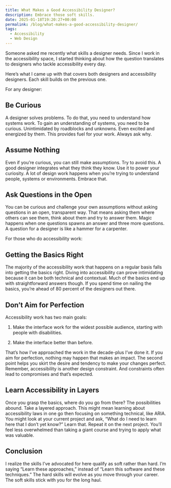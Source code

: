 ```yaml
---
title: What Makes a Good Accessibility Designer?
description: Embrace those soft skills.
date: 2025-01-18T19:20:27+00:00
permalink: /blog/what-makes-a-good-accessibility-designer/
tags:
  - Accessibility
  - Web Design
---
```


Someone asked me recently what skills a designer needs. Since I work in the accessibility space, I started thinking about how the question translates to designers who tackle accessibility every day.

Here’s what I came up with that covers both designers and accessibility designers. Each skill builds on the previous one.

For any designer:

## Be Curious

A designer solves problems. To do that, you need to understand how systems work. To gain an understanding of systems, you need to be curious. Unintimidated by roadblocks and unknowns. Even excited and energized by them. This provides fuel for your work. Always ask why.

## Assume Nothing

Even if you’re curious, you can still make assumptions. Try to avoid this. A good designer integrates what they think they know. Use it to power your curiosity. A lot of design work happens when you’re trying to understand people, systems or environments. Embrace that.

## Ask Questions in the Open

You can be curious and challenge your own assumptions without asking questions in an open, transparent way. That means asking them where others can see them, think about them and try to answer them. Magic happens when one questions spawns an answer and three more questions. A question for a designer is like a hammer for a carpenter.

For those who do accessibility work:

## Getting the Basics Right

The majority of the accessibility work that happens on a regular basis falls into getting the basics right. Diving into accessibility can prove intimidating because it can be both technical and contextual. Much of the basics end up with straightforward answers though. If you spend time on nailing the basics, you’re ahead of 80 percent of the designers out there.

## Don’t Aim for Perfection

Accessibility work has two main goals:

1. Make the interface work for the widest possible audience, starting with people with disabilities.

2. Make the interface better than before.

That’s how I’ve approached the work in the decade-plus I’ve done it. If you aim for perfection, nothing may happen that makes an impact. The second point helps you skirt the desire and tendency to make your changes perfect. Remember, accessibility is another design constraint. And constraints often lead to compromises and that’s expected.

## Learn Accessibility in Layers

Once you grasp the basics, where do you go from there? The possibilities abound. Take a layered approach. This might mean learning about accessibility laws in one go then focusing on something technical, like ARIA. You might look at your current project and ask, “What do I need to learn here that I don’t yet know?” Learn that. Repeat it on the next project. You’ll feel less overwhelmed than taking a giant course and trying to apply what was valuable.

## Conclusion

I realize the skills I’ve advocated for here qualify as soft rather than hard. I’m saying “Learn these approaches,” instead of “Learn this software and these techniques.” The hard skills will evolve as you move through your career. The soft skills stick with you for the long haul.
